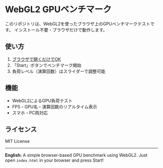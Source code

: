 # WebGL2 GPUベンチマーク

このリポジトリは、WebGL2を使ったブラウザ上のGPUベンチマークテストです。
インストール不要・ブラウザだけで動作します。

## 使い方
1. [ブラウザで開くだけでOK](https://hsbl-ko-gyo.github.io/WebGPU_Test/)
2. 「Start」ボタンでベンチマーク開始
3. 負荷レベル（演算回数）はスライダーで調整可能

## 機能
- WebGL2によるGPU負荷テスト
- FPS・GPU名・演算回数のリアルタイム表示
- スマホ・PC両対応

## ライセンス
MIT License

---

**English:**
A simple browser-based GPU benchmark using WebGL2. Just open `index.html` in your browser and press Start! 
